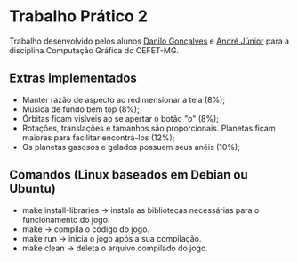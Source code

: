 # Trabalho Prático 2

Trabalho desenvolvido pelos alunos [Danilo Gonçalves](https://github.com/danilogc4) e [André Júnior](https://github.com/Andre1999Lopes) para a disciplina Computação Gráfica do CEFET-MG.

## Extras implementados

- Manter razão de aspecto ao redimensionar a tela (8%);
- Música de fundo bem top (8%);
- Órbitas ficam visíveis ao se apertar o botão "o" (8%);
- Rotações, translações e tamanhos são proporcionais. Planetas ficam maiores para facilitar encontrá-los (12%);
- Os planetas gasosos e gelados possuem seus anéis (10%);


## Comandos (Linux baseados em Debian ou Ubuntu)

- make install-libraries -> instala as bibliotecas necessárias para o funcionamento do jogo.
- make -> compila o código do jogo.
- make run -> inicia o jogo após a sua compilação.
- make clean -> deleta o arquivo compilado do jogo.
